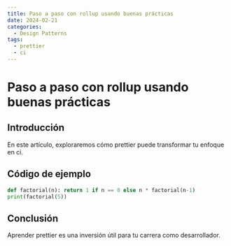 ```yaml
---
title: Paso a paso con rollup usando buenas prácticas
date: 2024-02-21
categories:
  - Design Patterns
tags:
  - prettier
  - ci
---
```


# Paso a paso con rollup usando buenas prácticas

## Introducción

En este artículo, exploraremos cómo prettier puede transformar tu enfoque en ci.

## Código de ejemplo

```python
def factorial(n): return 1 if n == 0 else n * factorial(n-1)
print(factorial(5))
```

## Conclusión

Aprender prettier es una inversión útil para tu carrera como desarrollador.